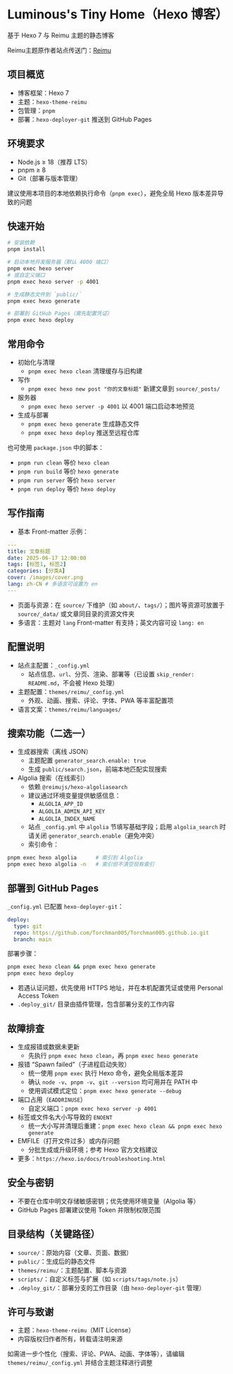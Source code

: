 # Luminous's Tiny Home（Hexo 博客）

基于 Hexo 7 与 Reimu 主题的静态博客

Reimu主题原作者站点传送门：[Reimu](https://d-sketon.github.io/)

## 项目概览
- 博客框架：Hexo 7
- 主题：`hexo-theme-reimu`
- 包管理：`pnpm`
- 部署：`hexo-deployer-git` 推送到 GitHub Pages

## 环境要求
- Node.js ≥ 18（推荐 LTS）
- pnpm ≥ 8
- Git（部署与版本管理）

建议使用本项目的本地依赖执行命令（`pnpm exec`），避免全局 Hexo 版本差异导致的问题 

## 快速开始
```bash
# 安装依赖
pnpm install

# 启动本地开发服务器（默认 4000 端口）
pnpm exec hexo server
# 或自定义端口
pnpm exec hexo server -p 4001

# 生成静态文件到 `public/`
pnpm exec hexo generate

# 部署到 GitHub Pages（需先配置凭证）
pnpm exec hexo deploy
```

## 常用命令
- 初始化与清理
  - `pnpm exec hexo clean` 清理缓存与旧构建
- 写作
  - `pnpm exec hexo new post "你的文章标题"` 新建文章到 `source/_posts/`
- 服务器
  - `pnpm exec hexo server -p 4001` 以 4001 端口启动本地预览
- 生成与部署
  - `pnpm exec hexo generate` 生成静态文件
  - `pnpm exec hexo deploy` 推送至远程仓库

也可使用 `package.json` 中的脚本：
- `pnpm run clean` 等价 `hexo clean`
- `pnpm run build` 等价 `hexo generate`
- `pnpm run server` 等价 `hexo server`
- `pnpm run deploy` 等价 `hexo deploy`

## 写作指南
- 基本 Front-matter 示例：
```yaml
---
title: 文章标题
date: 2025-06-17 12:00:00
tags: [标签1, 标签2]
categories: [分类A]
cover: /images/cover.png
lang: zh-CN # 多语言可设置为 en
---
```
- 页面与资源：在 `source/` 下维护（如 `about/`、`tags/`）；图片等资源可放置于 `source/_data/` 或文章同目录的资源文件夹 
- 多语言：主题对 `lang` Front-matter 有支持；英文内容可设 `lang: en` 

## 配置说明
- 站点主配置：`_config.yml`
  - 站点信息、`url`、分页、渲染、部署等（已设置 `skip_render: README.md`，不会被 Hexo 处理）
- 主题配置：`themes/reimu/_config.yml`
  - 外观、动画、搜索、评论、字体、PWA 等丰富配置项
- 语言文案：`themes/reimu/languages/`

## 搜索功能（二选一）
- 生成器搜索（离线 JSON）
  - 主题配置 `generator_search.enable: true`
  - 生成 `public/search.json`，前端本地匹配实现搜索
- Algolia 搜索（在线索引）
  - 依赖 `@reimujs/hexo-algoliasearch`
  - 建议通过环境变量提供敏感信息：
    - `ALGOLIA_APP_ID`
    - `ALGOLIA_ADMIN_API_KEY`
    - `ALGOLIA_INDEX_NAME`
  - 站点 `_config.yml` 中 `algolia` 节填写基础字段；启用 `algolia_search` 时请关闭 `generator_search.enable`（避免冲突）
  - 索引命令：
```bash
pnpm exec hexo algolia      # 索引到 Algolia
pnpm exec hexo algolia -n   # 索引但不清空现有索引
```

## 部署到 GitHub Pages
`_config.yml` 已配置 `hexo-deployer-git`：
```yaml
deploy:
  type: git
  repo: https://github.com/Torchman005/Torchman005.github.io.git
  branch: main
```
部署步骤：
```bash
pnpm exec hexo clean && pnpm exec hexo generate
pnpm exec hexo deploy
```
- 若遇认证问题，优先使用 HTTPS 地址，并在本机配置凭证或使用 Personal Access Token 
- `.deploy_git/` 目录由插件管理，包含部署分支的工作内容 

## 故障排查
- 生成报错或数据未更新
  - 先执行 `pnpm exec hexo clean`，再 `pnpm exec hexo generate`
- 报错 “Spawn failed”（子进程启动失败）
  - 统一使用 `pnpm exec` 执行 Hexo 命令，避免全局版本差异
  - 确认 `node -v`、`pnpm -v`、`git --version` 均可用并在 PATH 中
  - 使用调试模式定位：`pnpm exec hexo generate --debug`
- 端口占用（`EADDRINUSE`）
  - 自定义端口：`pnpm exec hexo server -p 4001`
- 标签或文件名大小写导致的 `ENOENT`
  - 统一大小写并清理后重建：`pnpm exec hexo clean && pnpm exec hexo generate`
- EMFILE（打开文件过多）或内存问题
  - 分批生成或升级环境；参考 Hexo 官方文档建议
- 更多：`https://hexo.io/docs/troubleshooting.html`

## 安全与密钥
- 不要在仓库中明文存储敏感密钥；优先使用环境变量（Algolia 等）
- GitHub Pages 部署建议使用 Token 并限制权限范围

## 目录结构（关键路径）
- `source/`：原始内容（文章、页面、数据）
- `public/`：生成后的静态文件
- `themes/reimu/`：主题配置、脚本与资源
- `scripts/`：自定义标签与扩展（如 `scripts/tags/note.js`）
- `.deploy_git/`：部署分支的工作目录（由 `hexo-deployer-git` 管理）

## 许可与致谢
- 主题：`hexo-theme-reimu`（MIT License）
- 内容版权归作者所有，转载请注明来源 

如需进一步个性化（搜索、评论、PWA、动画、字体等），请编辑 `themes/reimu/_config.yml` 并结合主题注释进行调整 